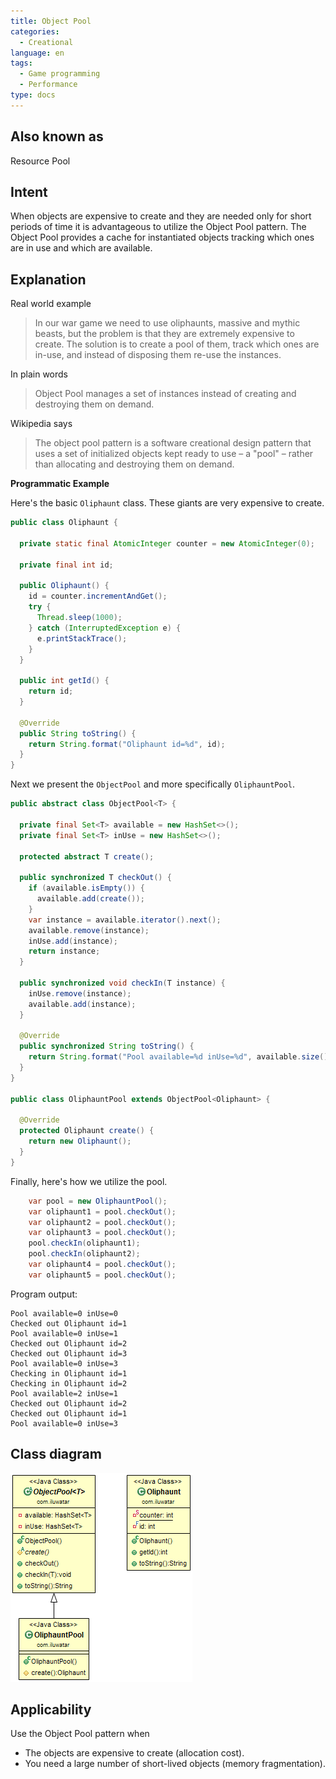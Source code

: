 ```yaml
---
title: Object Pool
categories:
  - Creational
language: en
tags:
  - Game programming
  - Performance
type: docs
---
```


## Also known as

Resource Pool

## Intent

When objects are expensive to create and they are needed only for short periods of time it is 
advantageous to utilize the Object Pool pattern. The Object Pool provides a cache for instantiated 
objects tracking which ones are in use and which are available.

## Explanation

Real world example

> In our war game we need to use oliphaunts, massive and mythic beasts, but the problem is that they 
> are extremely expensive to create. The solution is to create a pool of them, track which ones are 
> in-use, and instead of disposing them re-use the instances.   

In plain words

> Object Pool manages a set of instances instead of creating and destroying them on demand. 

Wikipedia says

> The object pool pattern is a software creational design pattern that uses a set of initialized 
> objects kept ready to use – a "pool" – rather than allocating and destroying them on demand.

**Programmatic Example**

Here's the basic `Oliphaunt` class. These giants are very expensive to create.

```java
public class Oliphaunt {

  private static final AtomicInteger counter = new AtomicInteger(0);

  private final int id;

  public Oliphaunt() {
    id = counter.incrementAndGet();
    try {
      Thread.sleep(1000);
    } catch (InterruptedException e) {
      e.printStackTrace();
    }
  }

  public int getId() {
    return id;
  }

  @Override
  public String toString() {
    return String.format("Oliphaunt id=%d", id);
  }
}
```

Next we present the `ObjectPool` and more specifically `OliphauntPool`.

```java
public abstract class ObjectPool<T> {

  private final Set<T> available = new HashSet<>();
  private final Set<T> inUse = new HashSet<>();

  protected abstract T create();

  public synchronized T checkOut() {
    if (available.isEmpty()) {
      available.add(create());
    }
    var instance = available.iterator().next();
    available.remove(instance);
    inUse.add(instance);
    return instance;
  }

  public synchronized void checkIn(T instance) {
    inUse.remove(instance);
    available.add(instance);
  }

  @Override
  public synchronized String toString() {
    return String.format("Pool available=%d inUse=%d", available.size(), inUse.size());
  }
}

public class OliphauntPool extends ObjectPool<Oliphaunt> {

  @Override
  protected Oliphaunt create() {
    return new Oliphaunt();
  }
}
```

Finally, here's how we utilize the pool.

```java
    var pool = new OliphauntPool();
    var oliphaunt1 = pool.checkOut();
    var oliphaunt2 = pool.checkOut();
    var oliphaunt3 = pool.checkOut();
    pool.checkIn(oliphaunt1);
    pool.checkIn(oliphaunt2);
    var oliphaunt4 = pool.checkOut();
    var oliphaunt5 = pool.checkOut();
```

Program output:

```
Pool available=0 inUse=0
Checked out Oliphaunt id=1
Pool available=0 inUse=1
Checked out Oliphaunt id=2
Checked out Oliphaunt id=3
Pool available=0 inUse=3
Checking in Oliphaunt id=1
Checking in Oliphaunt id=2
Pool available=2 inUse=1
Checked out Oliphaunt id=2
Checked out Oliphaunt id=1
Pool available=0 inUse=3
```

## Class diagram

![alt text](etc/object-pool.png "Object Pool")

## Applicability

Use the Object Pool pattern when

* The objects are expensive to create (allocation cost).
* You need a large number of short-lived objects (memory fragmentation).
